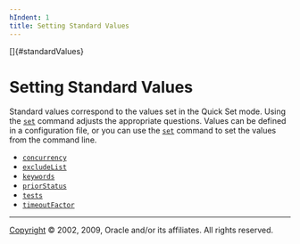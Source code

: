 ```yaml
---
hIndent: 1
title: Setting Standard Values
---
```


[]{#standardValues}

# Setting Standard Values

Standard values correspond to the values set in the Quick Set mode. Using the
[`set`](commandLine.html) command adjusts the appropriate questions. Values can be defined in a
configuration file, or you can use the [`set`](commandLine.html) command to set the values from the
command line.

-   [`concurrency`](concurrency.html)
-   [`excludeList`](excludeList.html)
-   [`keywords`](keyword.html)
-   [`priorStatus`](prior.html)
-   [`tests`](testDir.html)
-   [`timeoutFactor`](timeout.html)

----------------------------------------------------------------------------------------------------

[Copyright](../copyright.html) © 2002, 2009, Oracle and/or its affiliates. All rights reserved.
